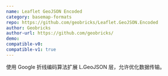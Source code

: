 ```yaml
---
name: Leaflet GeoJSON Encoded
category: basemap-formats
repo: https://github.com/geobricks/Leaflet.GeoJSON.Encoded
author: Geobricks
author-url: https://github.com/geobricks/
demo: 
compatible-v0:
compatible-v1: true
---
```


使用 Google 折线编码算法扩展 L.GeoJSON 层，允许优化数据传输。
